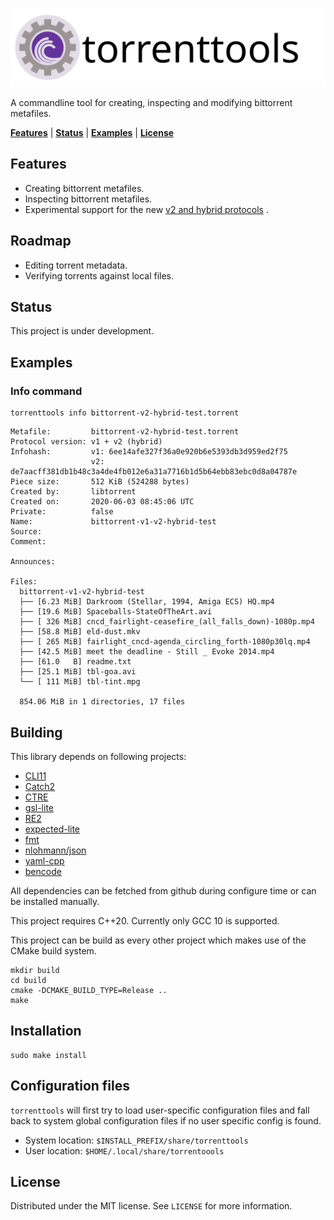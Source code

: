 ![](docs/images/torrenttools.svg)

A commandline tool for creating, inspecting and modifying bittorrent metafiles.

[**Features**](#Status) |
[**Status**](#Status) |
[**Examples**](#Examples) |
[**License**](#License)

## Features

* Creating bittorrent metafiles. 
* Inspecting bittorrent metafiles.
* Experimental support for the new [v2 and hybrid protocols](https://blog.libtorrent.org/2020/09/bittorrent-v2/) .

## Roadmap

* Editing torrent metadata.
* Verifying torrents against local files.

## Status

This project is under development.

## Examples

### Info command
```shell
torrenttools info bittorrent-v2-hybrid-test.torrent
```
```
Metafile:         bittorrent-v2-hybrid-test.torrent
Protocol version: v1 + v2 (hybrid)
Infohash:         v1: 6ee14afe327f36a0e920b6e5393db3d959ed2f75
                  v2: de7aacff381db1b48c3a4de4fb012e6a31a7716b1d5b64ebb83ebc0d8a04787e
Piece size:       512 KiB (524288 bytes)
Created by:       libtorrent
Created on:       2020-06-03 08:45:06 UTC
Private:          false
Name:             bittorrent-v1-v2-hybrid-test
Source:           
Comment:          

Announces:

Files:
  bittorrent-v1-v2-hybrid-test
  ├── [6.23 MiB] Darkroom (Stellar, 1994, Amiga ECS) HQ.mp4
  ├── [19.6 MiB] Spaceballs-StateOfTheArt.avi
  ├── [ 326 MiB] cncd_fairlight-ceasefire_(all_falls_down)-1080p.mp4
  ├── [58.8 MiB] eld-dust.mkv
  ├── [ 265 MiB] fairlight_cncd-agenda_circling_forth-1080p30lq.mp4
  ├── [42.5 MiB] meet the deadline - Still _ Evoke 2014.mp4
  ├── [61.0   B] readme.txt
  ├── [25.1 MiB] tbl-goa.avi
  └── [ 111 MiB] tbl-tint.mpg

  854.06 MiB in 1 directories, 17 files
```

## Building

This library depends on following projects:

*  [CLI11](https://github.com/CLIUtils/CLI11)
*  [Catch2](https://github.com/catchorg/Catch2)
*  [CTRE](https://github.com/hanickadot/compile-time-regular-expressions)
*  [gsl-lite](https://github.com/gsl-lite/gsl-lite)
*  [RE2](https://github.com/google/re2)
*  [expected-lite](https://github.com/martinmoene/expected-lite)
*  [fmt](https://github.com/fmtlib/fmt)
*  [nlohmann/json](https://github.com/nlohmann/json)
*  [yaml-cpp](https://github.com/jbeder/yaml-cpp)
*  [bencode](https://github/com/fbdtemme/bencode)

All dependencies can be fetched from github during configure time or can be installed manually.


This project requires C++20.
Currently only GCC 10 is supported.

This project can be build as every other project which makes use of the CMake build system.

```{bash}
mkdir build
cd build
cmake -DCMAKE_BUILD_TYPE=Release ..
make 
```

## Installation

```{bash}
sudo make install
```

## Configuration files

`torrenttools` will first try to load user-specific configuration files and fall back
to system global configuration files if no user specific config is found.

* System location: `$INSTALL_PREFIX/share/torrenttools`
* User location:   `$HOME/.local/share/torrentoools`


## License

Distributed under the MIT license. See `LICENSE` for more information.

